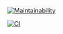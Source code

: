 [![Maintainability](https://api.codeclimate.com/v1/badges/7091062dd632916d73e4/maintainability)](https://codeclimate.com/github/AVFfromSPb/Brain-Games/maintainability)

[![CI](https://github.com/AVFfromSPb/Brain-Games/actions/workflows/main.yml/badge.svg)](https://github.com/AVFfromSPb/Brain-Games/actions/workflows/main.yml)

